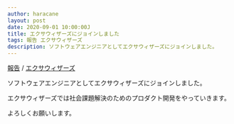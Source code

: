 ```yaml
---
author: haracane
layout: post
date: 2020-09-01 10:00:00J
title: エクサウィザーズにジョインしました
tags: 報告 エクサウィザーズ
description: ソフトウェアエンジニアとしてエクサウィザーズにジョインしました。
---
```

[報告](/tags/information/) / [エクサウィザーズ](/tags/exawizards/)

ソフトウェアエンジニアとしてエクサウィザーズにジョインしました。

エクサウィザーズでは社会課題解決のためのプロダクト開発をやっていきます。

よろしくお願いします。
